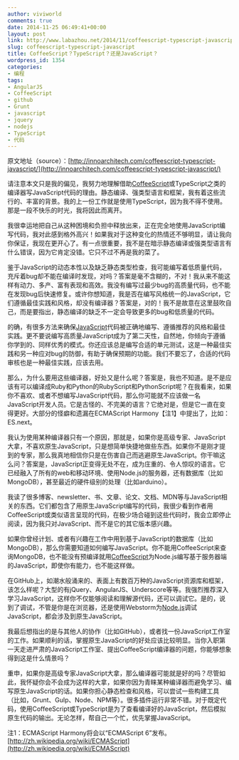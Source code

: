 ```yaml
---
author: viviworld
comments: true
date: 2014-11-25 06:49:41+00:00
layout: post
link: http://www.labazhou.net/2014/11/coffeescript-typescript-javascript/
slug: coffeescript-typescript-javascript
title: CoffeeScript？TypeScript？还是JavaScript？
wordpress_id: 1354
categories:
- 编程
tags:
- AngularJS
- CoffeeScript
- github
- Grunt
- javascript
- jquery
- nodejs
- TypeScript
- 代码
---
```


原文地址（source）：[http://innoarchitech.com/coffeescript-typescript-javascript/](http://innoarchitech.com/coffeescript-typescript-javascript/)

请注意本文只是我的偏见，我努力地理解借助[CoffeeScript](http://www.labazhou.net/2014/11/how-to-write-a-simple-interpreter-in-javascript/)或TypeScript之类的编译器写JavaScript代码的理由。静态编译、强类型语言和框架，我有着这些流行的、丰富的背景。我的上一份工作就是使用TypeScript，因为我不得不使用。那是一段不快乐的时光，我将因此而离开。

我很幸运地把自己从这种困境和负担中释放出来，正在完全地使用JavaScript编写代码，我对此感到格外高兴！如果我对于这种变化的热情还不够明显，请让我向你保证，我现在更开心了。有一点很重要，我不是在暗示静态编译或强类型语言有什么错误，因为它肯定没错。它只不过不再是我的菜了。

鉴于JavaScript的动态本性以及缺乏静态类型检查，我可能编写着低质量代码，充斥着bug却不能在编译时发现，对吗？答案是毫不含糊的，不对！我从来不能这样有动力、多产、富有表现和高效。我没有编写过最少bug的高质量代码，也不能在发现bug后快速修复。或许你想知道，我是否在编写风格统一的JavaScript，它们遵循最佳实践和风格，却没有编译器？答案是，对的！我不是故意在这里鼓吹自己，而是要指出，静态编译的缺乏不一定会导致更多的bug和低质量的代码。

的确，有很多方法来确保[JavaScript](http://www.labazhou.net/tag/javascript/)代码被正确地编写、遵循推荐的风格和最佳实践。更不要说编写高质量JavaScript成为了第二天性，自然地，你倾向于遵循你学到的、同样优秀的模式。你还应该总是编写合适的单元测试，这是一种最佳实践和另一种应对bug的防御，有助于确保预期的功能。我们不要忘了，合适的代码审核也是一种最佳实践，应该去用。

那么，为什么要用这些编译器，好处又是什么呢？答案是，我也不知道。是不是应该有可以编译成Ruby和Python的RubyScript和PythonScript呢？在我看来，如果你不喜欢、或者不想编写JavaScript代码，那么你可能就不应该做一名JavaScript开发人员。它是古怪的、不完美的语言？它绝对是，但是它一直在变得更好。大部分的怪癖和遗漏在ECMAScript Harmony【注1】中提出了，比如：ES.next。

我认为使用某种编译器只有一个原因，那就是，如果你是高级专家、JavaScript大拿，不喜欢原生JavaScript，只是想简单快捷地做些东西。如果你不是刚才提到的专家，那么我真地相信你只是在伤害自己而逃避原生JavaScript。你干嘛这么问？答案是，JavaScript正变得无处不在，成为庄重的、令人惊叹的语言。它已经融入了所有的web和移动环境、使用Node.js的服务器，还有数据库（比如MongoDB），甚至最近的硬件级别的处理（比如arduino）。

我读了很多博客、newsletter、书、文章、论文、文档、MDN等与JavaScript相关的东西。它们都包含了用原生JavaScript编写的代码，我很少看到作者用CoffeeScript或类似语言呈现的代码，在极少场合碰到这些代码时，我会立即停止阅读，因为我只对JavaScript、而不是它的其它版本感兴趣。

如果你曾经计划、或者有兴趣在工作中用到基于JavaScript的数据库（比如MongoDB），那么你需要知道如何编写JavaScript。你不能用CoffeeScript来查询MongoDB，也不能没有预编译就用[CoffeeScript](http://coffeescript.org/)为Node.js编写基于服务器端的JavaScript，即使你有能力，也不能这样做。

在GitHub上，如潮水般涌来的、表面上有数百万种的JavaScript资源库和框架，该怎么样呢？大型的有jQuery、AngularJS、Underscore等等。我强烈推荐深入学习JavaScript，这样你不仅能够阅读和理解源代码，还可以调试它。是的，说到了调试，不管是你是在浏览器，还是使用Webstorm为[Node.js](http://www.labazhou.net/tag/nodejs/)调试JavaScript，都会涉及到原生JavaScript。

我最后想指出的是与其他人的协作（比如GitHub），或者找一份JavaScript工作室的工作。如果顺利的话，掌握原生JavaScript的好处应该比较明显。当你入职第一天走进严肃的JavaScript工作室、提出CoffeeScript编译器的问题，你能够想象得到这是什么情景吗？

重申，如果你是高级专家JavaScript大拿，那么编译器可能就是好的吗？尽管如此，我怀疑你会不会成为这样的大拿，如果你因为青睐某种编译器而避免学习、编写原生JavaScript的话。如果你担心静态检查和风格，可以尝试一些构建工具（比如，Grunt、Gulp、Node、NPM等）。很多插件运行非常不错。对于既定代码，使用CoffeeScript或TypeScript是为了查看编译好的JavaScript，然后模拟原生代码的输出。无论怎样，帮自己一个忙，优先掌握JavaScript。

注1：ECMAScript Harmony将会以“ECMAScript 6”发布。[http://zh.wikipedia.org/wiki/ECMAScript](http://zh.wikipedia.org/wiki/ECMAScript)
